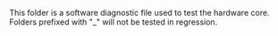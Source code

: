 This folder is a software diagnostic file used to test the hardware core. Folders prefixed with "_" will not be tested in regression.
